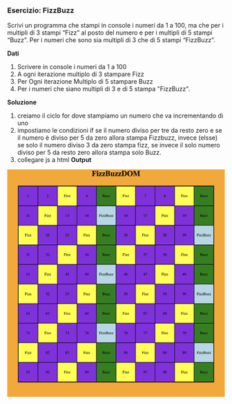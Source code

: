 ### Esercizio: **FizzBuzz**

Scrivi un programma che stampi in console i numeri da 1 a 100,
 ma che per i multipli di 3 stampi “Fizz” al posto del numero e per i multipli di 5 stampi “Buzz”.
 Per i numeri che sono sia multipli di 3 che di 5 stampi “FizzBuzz”.


**Dati**
1.  Scrivere in console i numeri da 1 a 100
2. A ogni iterazione multiplo di 3 stampare Fizz
3. Per Ogni iterazione Multiplo di 5 stampare Buzz
4. Per i numeri che siano multipli di 3 e di 5 stampa "FizzBuzz".

**Soluzione**
1. creiamo il ciclo for dove stampiamo un numero che va incrementando di uno
2. impostiamo le condizioni if se il numero diviso per tre da resto zero 
 e  se il numero è diviso per 5 da zero allora stampa Fizzbuzz,
invece (elsse) se solo il numero diviso 3 da zero stampa fizz, se invece il solo numero diviso per 5 da resto zero allora stampa solo Buzz.
3. collegare js a html
**Output**


 ![FizzBuzzDOM](FizzBuzzDOM.jpg)